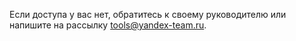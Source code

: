 Если доступа у вас нет, обратитесь к своему руководителю или напишите на рассылку <tools@yandex-team.ru>.

